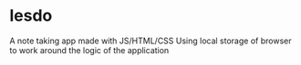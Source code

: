 # lesdo
A note taking app made with JS/HTML/CSS
Using local storage of browser to work around the logic of the application
